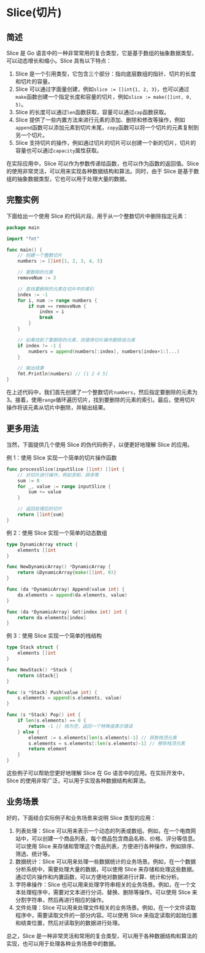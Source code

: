 # Slice(切片)

## 简述

Slice 是 Go 语言中的一种非常常用的复合类型，它是基于数组的抽象数据类型，可以动态增长和缩小。Slice 具有以下特点：

1. Slice 是一个引用类型，它包含三个部分：指向底层数组的指针、切片的长度和切片的容量。
2. Slice 可以通过字面量创建，例如`slice := []int{1, 2, 3}`，也可以通过`make`函数创建一个指定长度和容量的切片，例如`slice := make([]int, 0, 5)`。
3. Slice 的长度可以通过`len`函数获取，容量可以通过`cap`函数获取。
4. Slice 提供了一些内置方法来进行元素的添加、删除和修改等操作，例如`append`函数可以添加元素到切片末尾，`copy`函数可以将一个切片的元素复制到另一个切片。
5. Slice 支持切片的操作，例如通过切片的切片可以创建一个新的切片，切片的容量也可以通过`capacity`属性获取。

在实际应用中，Slice 可以作为参数传递给函数，也可以作为函数的返回值。Slice 的使用非常灵活，可以用来实现各种数据结构和算法。同时，由于 Slice 是基于数组的抽象数据类型，它也可以用于处理大量的数据。

## 完整实例

下面给出一个使用 Slice 的代码片段，用于从一个整数切片中删除指定元素：

```go
package main

import "fmt"

func main() {
    // 创建一个整数切片
    numbers := []int{1, 2, 3, 4, 5}

    // 要删除的元素
    removeNum := 3

    // 查找要删除的元素在切片中的索引
    index := -1
    for i, num := range numbers {
        if num == removeNum {
            index = i
            break
        }
    }

    // 如果找到了要删除的元素，则使用切片操作删除该元素
    if index != -1 {
        numbers = append(numbers[:index], numbers[index+1:]...)
    }

    // 输出结果
    fmt.Println(numbers) // [1 2 4 5]
}
```

在上述代码中，我们首先创建了一个整数切片`numbers`，然后指定要删除的元素为 3。接着，使用`range`循环遍历切片，找到要删除的元素的索引。最后，使用切片操作将该元素从切片中删除，并输出结果。

## 更多用法

当然，下面提供几个使用 Slice 的伪代码例子，以便更好地理解 Slice 的应用。

例 1：使用 Slice 实现一个简单的切片操作函数

```go
func processSlice(inputSlice []int) []int {
    // 对切片进行操作，例如求和、排序等
    sum := 0
    for _, value := range inputSlice {
        sum += value
    }

    // 返回处理后的切片
    return []int{sum}
}
```

例 2：使用 Slice 实现一个简单的动态数组

```go
type DynamicArray struct {
    elements []int
}

func NewDynamicArray() *DynamicArray {
    return &DynamicArray{make([]int, 0)}
}

func (da *DynamicArray) Append(value int) {
    da.elements = append(da.elements, value)
}

func (da *DynamicArray) Get(index int) int {
    return da.elements[index]
}
```

例 3：使用 Slice 实现一个简单的栈结构

```go
type Stack struct {
    elements []int
}

func NewStack() *Stack {
    return &Stack{}
}

func (s *Stack) Push(value int) {
    s.elements = append(s.elements, value)
}

func (s *Stack) Pop() int {
    if len(s.elements) == 0 {
        return -1 // 栈为空，返回一个特殊值表示错误
    } else {
        element := s.elements[len(s.elements)-1] // 获取栈顶元素
        s.elements = s.elements[:len(s.elements)-1] // 移除栈顶元素
        return element
    }
}
```

这些例子可以帮助您更好地理解 Slice 在 Go 语言中的应用。在实际开发中，Slice 的使用非常广泛，可以用于实现各种数据结构和算法。

## 业务场景

好的，下面结合实际例子和业务场景来说明 Slice 类型的应用：

1. 列表处理：Slice 可以用来表示一个动态的列表或数组。例如，在一个电商网站中，可以创建一个商品列表，每个商品包含商品名称、价格、评分等信息。可以使用 Slice 来存储和管理这个商品列表，方便进行各种操作，例如排序、筛选、统计等。
2. 数据统计：Slice 可以用来处理一些数据统计的业务场景。例如，在一个数据分析系统中，需要处理大量的数据，可以使用 Slice 来存储和处理这些数据。通过切片操作和内置函数，可以方便地对数据进行计算、统计和分析。
3. 字符串操作：Slice 也可以用来处理字符串相关的业务场景。例如，在一个文本处理程序中，需要对文本进行分词、替换、删除等操作。可以使用 Slice 来分割字符串，然后再进行相应的操作。
4. 文件处理：Slice 可以用来处理文件相关的业务场景。例如，在一个文件读取程序中，需要读取文件的一部分内容。可以使用 Slice 来指定读取的起始位置和结束位置，然后对读取到的数据进行处理。

总之，Slice 是一种非常灵活和常用的复合类型，可以用于各种数据结构和算法的实现，也可以用于处理各种业务场景中的数据。
